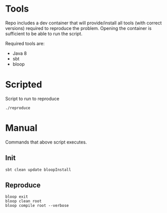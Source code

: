 # Tools

Repo includes a dev container that will provide/install all tools (with correct versions) required
to reproduce the problem. Opening the container is sufficient to be able to run the script.

Required tools are:
- Java 8
- sbt
- bloop

# Scripted

Script to run to reproduce

```
./reproduce
```

# Manual

Commands that above script executes.

## Init

```
sbt clean update bloopInstall
```

## Reproduce

```
bloop exit
bloop clean root
bloop compile root --verbose
```